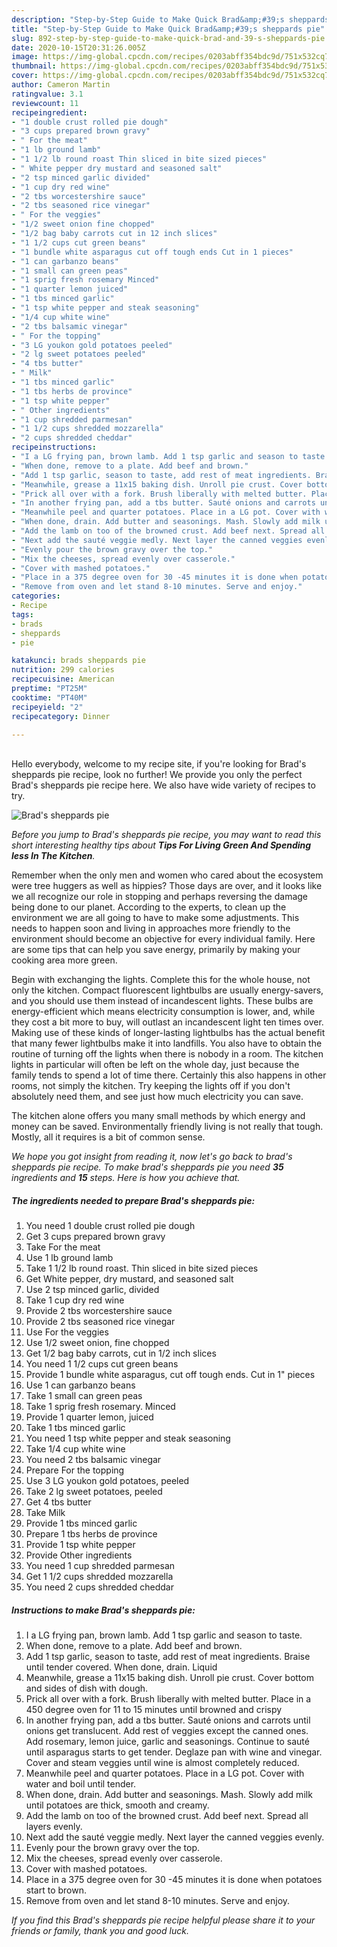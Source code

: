 ```yaml
---
description: "Step-by-Step Guide to Make Quick Brad&amp;#39;s sheppards pie"
title: "Step-by-Step Guide to Make Quick Brad&amp;#39;s sheppards pie"
slug: 892-step-by-step-guide-to-make-quick-brad-and-39-s-sheppards-pie
date: 2020-10-15T20:31:26.005Z
image: https://img-global.cpcdn.com/recipes/0203abff354bdc9d/751x532cq70/brads-sheppards-pie-recipe-main-photo.jpg
thumbnail: https://img-global.cpcdn.com/recipes/0203abff354bdc9d/751x532cq70/brads-sheppards-pie-recipe-main-photo.jpg
cover: https://img-global.cpcdn.com/recipes/0203abff354bdc9d/751x532cq70/brads-sheppards-pie-recipe-main-photo.jpg
author: Cameron Martin
ratingvalue: 3.1
reviewcount: 11
recipeingredient:
- "1 double crust rolled pie dough"
- "3 cups prepared brown gravy"
- " For the meat"
- "1 lb ground lamb"
- "1 1/2 lb round roast Thin sliced in bite sized pieces"
- " White pepper dry mustard and seasoned salt"
- "2 tsp minced garlic divided"
- "1 cup dry red wine"
- "2 tbs worcestershire sauce"
- "2 tbs seasoned rice vinegar"
- " For the veggies"
- "1/2 sweet onion fine chopped"
- "1/2 bag baby carrots cut in 12 inch slices"
- "1 1/2 cups cut green beans"
- "1 bundle white asparagus cut off tough ends Cut in 1 pieces"
- "1 can garbanzo beans"
- "1 small can green peas"
- "1 sprig fresh rosemary Minced"
- "1 quarter lemon juiced"
- "1 tbs minced garlic"
- "1 tsp white pepper and steak seasoning"
- "1/4 cup white wine"
- "2 tbs balsamic vinegar"
- " For the topping"
- "3 LG youkon gold potatoes peeled"
- "2 lg sweet potatoes peeled"
- "4 tbs butter"
- " Milk"
- "1 tbs minced garlic"
- "1 tbs herbs de province"
- "1 tsp white pepper"
- " Other ingredients"
- "1 cup shredded parmesan"
- "1 1/2 cups shredded mozzarella"
- "2 cups shredded cheddar"
recipeinstructions:
- "I a LG frying pan, brown lamb. Add 1 tsp garlic and season to taste."
- "When done, remove to a plate. Add beef and brown."
- "Add 1 tsp garlic, season to taste, add rest of meat ingredients. Braise until tender covered. When done, drain. Liquid"
- "Meanwhile, grease a 11x15 baking dish. Unroll pie crust. Cover bottom and sides of dish with dough."
- "Prick all over with a fork. Brush liberally with melted butter. Place in a 450 degree oven for 11 to 15 minutes until browned and crispy"
- "In another frying pan, add a tbs butter. Sauté onions and carrots until onions get translucent. Add rest of veggies except the canned ones. Add rosemary, lemon juice, garlic and seasonings. Continue to sauté until asparagus starts to get tender. Deglaze pan with wine and vinegar. Cover and steam veggies until wine is almost completely reduced."
- "Meanwhile peel and quarter potatoes. Place in a LG pot. Cover with water and boil until tender."
- "When done, drain. Add butter and seasonings. Mash. Slowly add milk until potatoes are thick, smooth and creamy."
- "Add the lamb on too of the browned crust. Add beef next. Spread all layers evenly."
- "Next add the sauté veggie medly. Next layer the canned veggies evenly."
- "Evenly pour the brown gravy over the top."
- "Mix the cheeses, spread evenly over casserole."
- "Cover with mashed potatoes."
- "Place in a 375 degree oven for 30 -45 minutes it is done when potatoes start to brown."
- "Remove from oven and let stand 8-10 minutes. Serve and enjoy."
categories:
- Recipe
tags:
- brads
- sheppards
- pie

katakunci: brads sheppards pie 
nutrition: 299 calories
recipecuisine: American
preptime: "PT25M"
cooktime: "PT40M"
recipeyield: "2"
recipecategory: Dinner

---
```

<br>
Hello everybody, welcome to my recipe site, if you're looking for Brad&#39;s sheppards pie recipe, look no further! We provide you only the perfect Brad&#39;s sheppards pie recipe here. We also have wide variety of recipes to try.
<br>


![Brad&#39;s sheppards pie](https://img-global.cpcdn.com/recipes/0203abff354bdc9d/751x532cq70/brads-sheppards-pie-recipe-main-photo.jpg)

<i>Before you jump to Brad&#39;s sheppards pie recipe, you may want to read this short interesting healthy tips about 
<strong>Tips For Living Green And Spending less In The Kitchen</strong>.</i>
</br>

Remember when the only men and women who cared about the ecosystem were tree huggers as well as hippies? Those days are over, and it looks like we all recognize our role in stopping and perhaps reversing the damage being done to our planet. According to the experts, to clean up the environment we are all going to have to make some adjustments. This needs to happen soon and living in approaches more friendly to the environment should become an objective for every individual family. Here are some tips that can help you save energy, primarily by making your cooking area more green.

Begin with exchanging the lights. Complete this for the whole house, not only the kitchen. Compact fluorescent lightbulbs are usually energy-savers, and you should use them instead of incandescent lights. These bulbs are energy-efficient which means electricity consumption is lower, and, while they cost a bit more to buy, will outlast an incandescent light ten times over. Making use of these kinds of longer-lasting lightbulbs has the actual benefit that many fewer lightbulbs make it into landfills. You also have to obtain the routine of turning off the lights when there is nobody in a room. The kitchen lights in particular will often be left on the whole day, just because the family tends to spend a lot of time there. Certainly this also happens in other rooms, not simply the kitchen. Try keeping the lights off if you don't absolutely need them, and see just how much electricity you can save.

The kitchen alone offers you many small methods by which energy and money can be saved. Environmentally friendly living is not really that tough. Mostly, all it requires is a bit of common sense.


<i>We hope you got insight from reading it, now let's go back to brad&#39;s sheppards pie recipe. To make brad&#39;s sheppards pie you need <strong>35</strong> ingredients and <strong>15</strong> steps. Here is how you achieve that.
</i>

##### The ingredients needed to prepare Brad&#39;s sheppards pie:

1. You need 1 double crust rolled pie dough
1. Get 3 cups prepared brown gravy
1. Take  For the meat
1. Use 1 lb ground lamb
1. Take 1 1/2 lb round roast. Thin sliced in bite sized pieces
1. Get  White pepper, dry mustard, and seasoned salt
1. Use 2 tsp minced garlic, divided
1. Take 1 cup dry red wine
1. Provide 2 tbs worcestershire sauce
1. Provide 2 tbs seasoned rice vinegar
1. Use  For the veggies
1. Use 1/2 sweet onion, fine chopped
1. Get 1/2 bag baby carrots, cut in 1/2 inch slices
1. You need 1 1/2 cups cut green beans
1. Provide 1 bundle white asparagus, cut off tough ends. Cut in 1&#34; pieces
1. Use 1 can garbanzo beans
1. Take 1 small can green peas
1. Take 1 sprig fresh rosemary. Minced
1. Provide 1 quarter lemon, juiced
1. Take 1 tbs minced garlic
1. You need 1 tsp white pepper and steak seasoning
1. Take 1/4 cup white wine
1. You need 2 tbs balsamic vinegar
1. Prepare  For the topping
1. Use 3 LG youkon gold potatoes, peeled
1. Take 2 lg sweet potatoes, peeled
1. Get 4 tbs butter
1. Take  Milk
1. Provide 1 tbs minced garlic
1. Prepare 1 tbs herbs de province
1. Provide 1 tsp white pepper
1. Provide  Other ingredients
1. You need 1 cup shredded parmesan
1. Get 1 1/2 cups shredded mozzarella
1. You need 2 cups shredded cheddar


##### Instructions to make Brad&#39;s sheppards pie:

1. I a LG frying pan, brown lamb. Add 1 tsp garlic and season to taste.
1. When done, remove to a plate. Add beef and brown.
1. Add 1 tsp garlic, season to taste, add rest of meat ingredients. Braise until tender covered. When done, drain. Liquid
1. Meanwhile, grease a 11x15 baking dish. Unroll pie crust. Cover bottom and sides of dish with dough.
1. Prick all over with a fork. Brush liberally with melted butter. Place in a 450 degree oven for 11 to 15 minutes until browned and crispy
1. In another frying pan, add a tbs butter. Sauté onions and carrots until onions get translucent. Add rest of veggies except the canned ones. Add rosemary, lemon juice, garlic and seasonings. Continue to sauté until asparagus starts to get tender. Deglaze pan with wine and vinegar. Cover and steam veggies until wine is almost completely reduced.
1. Meanwhile peel and quarter potatoes. Place in a LG pot. Cover with water and boil until tender.
1. When done, drain. Add butter and seasonings. Mash. Slowly add milk until potatoes are thick, smooth and creamy.
1. Add the lamb on too of the browned crust. Add beef next. Spread all layers evenly.
1. Next add the sauté veggie medly. Next layer the canned veggies evenly.
1. Evenly pour the brown gravy over the top.
1. Mix the cheeses, spread evenly over casserole.
1. Cover with mashed potatoes.
1. Place in a 375 degree oven for 30 -45 minutes it is done when potatoes start to brown.
1. Remove from oven and let stand 8-10 minutes. Serve and enjoy.


<i>If you find this Brad&#39;s sheppards pie recipe helpful please share it to your friends or family, thank you and good luck.</i>
